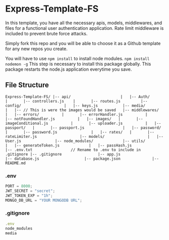 # Express-Template-FS

In this template, you have all the necessary apis, models, middlewares, and files for a functional user authentication application. Rate limit middleware is included to prevent brute force attacks.

Simply fork this repo and you will be able to choose it as a Github template for any new repos you create.

You will have to use `npm install` to install node modules.
`npm install nodemon -g` This step is necessary to install this package globally. This package restarts the node.js application everytime you save.

## File Structure

`Express-Template-FS/
|-- api/                     
|   |-- Auth/                
|       |-- controllers.js   
|       |-- routes.js        
|-- config/                  
|   |-- keys.js          
|-- media/             
|   |-- // This is were the images would be saved  
|-- middlewares/             
|   |-- errors/         
|       |-- errorHandler.js         
|       |-- notFoundHandler.js         
|   |-- images/  
|       |-- imageConditional.js         
|       |-- uploader.js         
|   |-- passport/  
|       |-- passport.js                
|   |-- password/  
|       |-- password.js              
|   |-- rates/  
|       |-- rateLimiter.js                  
|-- models/                  
|   |-- User.js              
|-- node_modules/            
|-- utils/                   
|   |-- generateToken.js            
|   |-- passHash.js            
|-- .env.txt                 // Rename to .env to include in .gitignore
|-- .gitignore               
|-- app.js                   
|-- database.js                   
|-- package.json             
|-- README.md                `

### .env

```javascript
PORT = 8000;
JWT_SECRET = "secret";
JWT_TOKEN_EXP = "1h";
MONGO_DB_URL = "YOUR MONGODB URL";
```

### .gitignore

```javascript
.env
node_modules
media
```
